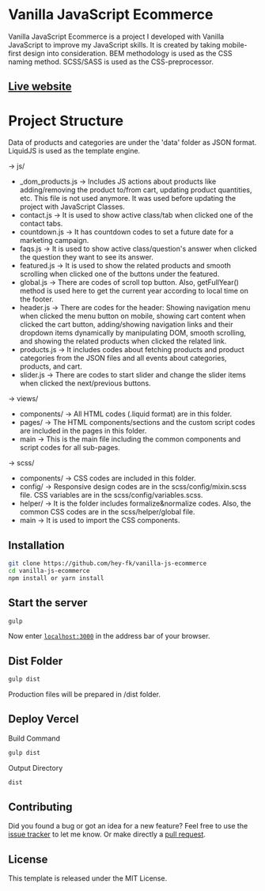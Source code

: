 # Vanilla JavaScript Ecommerce

Vanilla JavaScript Ecommerce is a project I developed with Vanilla JavaScript to improve my JavaScript skills. It is created by taking mobile-first design into consideration. BEM methodology is used as the CSS naming method. SCSS/SASS is used as the CSS-preprocessor. 

## [Live website](https://vanilla-js-ecommerce.vercel.app/)

# Project Structure

Data of products and categories are under the 'data' folder as JSON format. LiquidJS is used as the template engine. 

-> js/
- _dom_products.js -> Includes JS actions about products like adding/removing the product to/from cart, updating product quantities, etc. This file is not used anymore. It was used before updating the project with JavaScript Classes. 
- contact.js -> It is used to show active class/tab when clicked one of the contact tabs.
- countdown.js -> It has countdown codes to set a future date for a marketing campaign. 
- faqs.js -> It is used to show active class/question's answer when clicked the question they want to see its answer.
- featured.js -> It is used to show the related products and smooth scrolling when clicked one of the buttons under the featured.
- global.js -> There are codes of scroll top button. Also, getFullYear() method is used here to get the current year according to local time on the footer.
- header.js -> There are codes for the header: Showing navigation menu when clicked the menu button on mobile, showing cart content when clicked the cart button, adding/showing navigation links and their dropdown items dynamically by manipulating DOM, smooth scrolling, and showing the related products when clicked the related link.
- products.js -> It includes codes about fetching products and product categories from the JSON files and all events about categories, products, and cart.
- slider.js -> There are codes to start slider and change the slider items when clicked the next/previous buttons.

-> views/
- components/ -> All HTML codes (.liquid format) are in this folder.
- pages/ -> The HTML components/sections and the custom script codes are included in the pages in this folder.
- main -> This is the main file including the common components and script codes for all sub-pages.

-> scss/
- components/ -> CSS codes are included in this folder.
- config/ -> Responsive design codes are in the scss/config/mixin.scss file. CSS variables are in the scss/config/variables.scss. 
- helper/ -> It is the folder includes formalize&normalize codes. Also, the common CSS codes are in the scss/helper/global file.
- main -> It is used to import the CSS components.

## Installation

```bash
git clone https://github.com/hey-fk/vanilla-js-ecommerce
cd vanilla-js-ecommerce
npm install or yarn install
```

## Start the server

```bash
gulp
```

Now enter [`localhost:3000`](http://localhost:3000) in the address bar of your browser.

## Dist Folder

```bash
gulp dist
```

Production files will be prepared in /dist folder.

## Deploy Vercel

Build Command
```bash
gulp dist
```

Output Directory
```bash
dist
```

## Contributing

Did you found a bug or got an idea for a new feature? Feel free to use the [issue tracker](https://github.com/hey-fk/vanilla-js-ecommerce/issues) to let me know. Or make directly a [pull request](https://github.com/hey-fk/vanilla-js-ecommerce/pulls).

## License

This template is released under the MIT License.